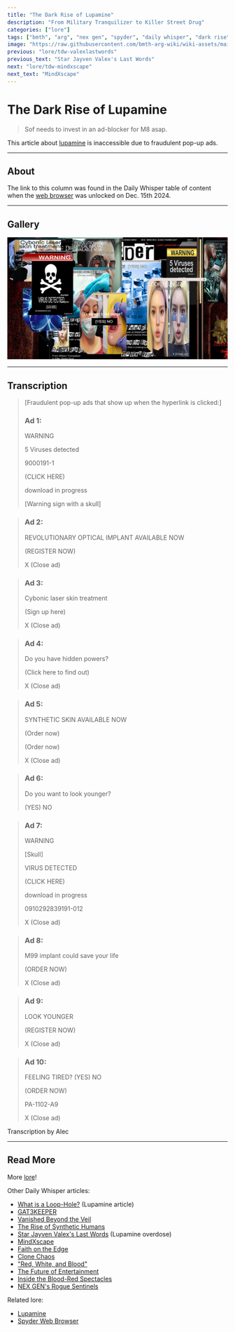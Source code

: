```yaml
---
title: "The Dark Rise of Lupamine"
description: "From Military Tranquilizer to Killer Street Drug"
categories: ["lore"]
tags: ["bmth", "arg", "nex gen", "spyder", "daily whisper", "dark rise", "lupamine"]
image: "https://raw.githubusercontent.com/bmth-arg-wiki/wiki-assets/main/lore/webbrowser/dailywhisper/viruses-300x300.png"
previous: "lore/tdw-valexlastwords"
previous_text: "Star Jayven Valex's Last Words"
next: "lore/tdw-mindxscape"
next_text: "MindXscape"
---
```

# The Dark Rise of Lupamine

> Sof needs to invest in an ad-blocker for M8 asap.

This article about [lupamine](lupamine) is inaccessible due to fraudulent pop-up ads.

***

## About

The link to this column was found in the Daily Whisper table of content when the [web browser](webbrowser) was unlocked
on Dec. 15th 2024.

***

## Gallery

![lupamine article](https://raw.githubusercontent.com/bmth-arg-wiki/wiki-assets/main/lore/webbrowser/dailywhisper/viruses.png)

***

## Transcription

> [Fraudulent pop-up ads that show up when the hyperlink is clicked:]
>
> ### Ad 1:
>
> WARNING
>
> 5 Viruses detected 
>
> 9000191-1
>
> (CLICK HERE)
>
> download in progress
> 
> [Warning sign with a skull]

> ### Ad 2:
>
> REVOLUTIONARY OPTICAL IMPLANT AVAILABLE NOW
>
> (REGISTER NOW)
>
> X (Close ad)

> ### Ad 3:
>
> Cybonic laser skin treatment
>
> (Sign up here)
>
> X (Close ad)

> ### Ad 4:
>
> Do you have hidden powers?
>
> (Click here to find out)
>
> X (Close ad)

> ### Ad 5:
>
> SYNTHETIC SKIN AVAILABLE NOW
>
> (Order now)
>
> (Order now)
>
> X (Close ad)

> ### Ad 6:
>
> Do you want to look younger?
> 
> (YES) NO

> ### Ad 7:
> 
> WARNING
>
> [Skull]
>
> VIRUS DETECTED
>
> (CLICK HERE)
>
> download in progress
>
> 0910292839191-012
>
> X (Close ad)

> ### Ad 8:
>
> M99 implant could save your life
>
> (ORDER NOW)
>
> X (Close ad)

> ### Ad 9:
 >
> LOOK YOUNGER 
>
> (REGISTER NOW)
>
> X (Close ad)

> ### Ad 10:
>
> FEELING TIRED? (YES) NO
>
> (ORDER NOW)
>
> PA-1102-A9
>
> X (Close ad)

Transcription by Alec

***

## Read More

More [lore](lore)!

Other Daily Whisper articles:

- [What is a Loop-Hole?](tdw-loophole) (Lupamine article)
- [GAT3KEEPER](tdw-gatekeeper)
- [Vanished Beyond the Veil](tdw-vanished)
- [The Rise of Synthetic Humans](tdw-riseofsynth)
- [Star Jayven Valex's Last Words](tdw-valexlastwords) (Lupamine overdose)
- [MindXscape](tdw-mindxscape)
- [Faith on the Edge](tdw-faithedge)
- [Clone Chaos](tdw-clonechaos)
- ["Red, White, and Blood"](tdw-redwhiteblood)
- [The Future of Entertainment](tdw-futureentertainment)
- [Inside the Blood-Red Spectacles](tdw-bloodredspectacles)
- [NEX GEN's Rogue Sentinels](tdw-roguesentinels)

Related lore:

- [Lupamine](lupamine)
- [Spyder Web Browser](webbrowser)